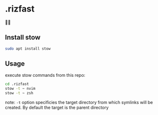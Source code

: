# .rizfast
🍚💨

## Install stow
```bash
sudo apt install stow
```

## Usage

execute stow commands from this repo:
```bash
cd .rizfast
stow -t ~ nvim
stow -t ~ zsh
```
note: `-t` option specificies the target directory from which symlinks will be created. By default the target is the parent directory 
